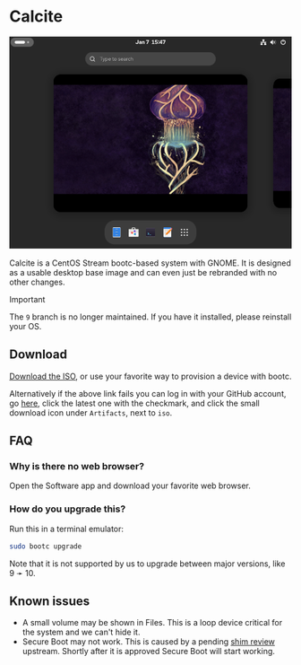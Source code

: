# Calcite

![Screenshot of the OS](calcite.png)

Calcite is a CentOS Stream bootc-based system with GNOME. It is designed as a usable desktop base image and can even just be rebranded with no other changes.

> [!IMPORTANT]
> The `9` branch is no longer maintained. If you have it installed, please reinstall your OS.

## Download

[Download the ISO](https://nightly.link/CalciteAuthors/calcite/workflows/iso/main/iso.zip), or use your favorite way to provision a device with bootc.

Alternatively if the above link fails you can log in with your GitHub account, go [here](https://github.com/CalciteAuthors/calcite/actions/workflows/iso.yml), click the latest one with the checkmark, and click the small download icon under `Artifacts`, next to `iso`.

## FAQ

### Why is there no web browser?

Open the Software app and download your favorite web browser.

### How do you upgrade this?

Run this in a terminal emulator:

```bash
sudo bootc upgrade
```

Note that it is not supported by us to upgrade between major versions, like 9 ➛ 10.

## Known issues

- A small volume may be shown in Files. This is a loop device critical for the system and we can't hide it.
- Secure Boot may not work. This is caused by a pending [shim review](https://github.com/rhboot/shim-review/issues/454) upstream. Shortly after it is approved Secure Boot will start working.

